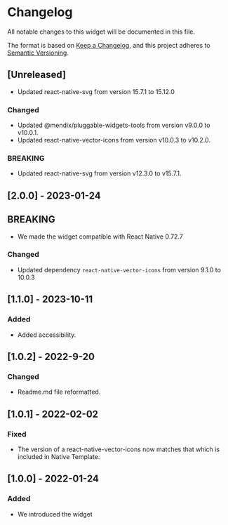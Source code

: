 # Changelog

All notable changes to this widget will be documented in this file.

The format is based on [Keep a Changelog](https://keepachangelog.com/en/1.0.0/), and this project adheres to [Semantic Versioning](https://semver.org/spec/v2.0.0.html).

## [Unreleased]

-   Updated react-native-svg from version 15.7.1 to 15.12.0

### Changed

-   Updated @mendix/pluggable-widgets-tools from version v9.0.0 to v10.0.1.
-   Updated react-native-vector-icons from version v10.0.3 to v10.2.0.

### BREAKING

-   Updated react-native-svg from version v12.3.0 to v15.7.1.

## [2.0.0] - 2023-01-24

## BREAKING

-   We made the widget compatible with React Native 0.72.7

### Changed

-   Updated dependency `react-native-vector-icons` from version 9.1.0 to 10.0.3

## [1.1.0] - 2023-10-11

### Added

-   Added accessibility.

## [1.0.2] - 2022-9-20

### Changed

-   Readme.md file reformatted.

## [1.0.1] - 2022-02-02

### Fixed

-   The version of a react-native-vector-icons now matches that which is included in Native Template.

## [1.0.0] - 2022-01-24

### Added

-   We introduced the widget
